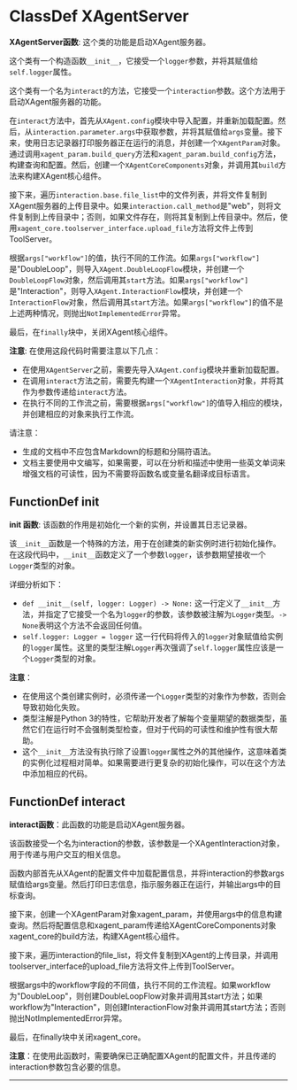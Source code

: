 # ClassDef XAgentServer
**XAgentServer函数**: 这个类的功能是启动XAgent服务器。

这个类有一个构造函数`__init__`，它接受一个`logger`参数，并将其赋值给`self.logger`属性。

这个类有一个名为`interact`的方法，它接受一个`interaction`参数。这个方法用于启动XAgent服务器的功能。

在`interact`方法中，首先从`XAgent.config`模块中导入配置，并重新加载配置。然后，从`interaction.parameter.args`中获取参数，并将其赋值给`args`变量。接下来，使用日志记录器打印服务器正在运行的消息，并创建一个`XAgentParam`对象。通过调用`xagent_param.build_query`方法和`xagent_param.build_config`方法，构建查询和配置。然后，创建一个`XAgentCoreComponents`对象，并调用其`build`方法来构建XAgent核心组件。

接下来，遍历`interaction.base.file_list`中的文件列表，并将文件复制到XAgent服务器的上传目录中。如果`interaction.call_method`是"web"，则将文件复制到上传目录中；否则，如果文件存在，则将其复制到上传目录中。然后，使用`xagent_core.toolserver_interface.upload_file`方法将文件上传到ToolServer。

根据`args["workflow"]`的值，执行不同的工作流。如果`args["workflow"]`是"DoubleLoop"，则导入`XAgent.DoubleLoopFlow`模块，并创建一个`DoubleLoopFlow`对象，然后调用其`start`方法。如果`args["workflow"]`是"Interaction"，则导入`XAgent.InteractionFlow`模块，并创建一个`InteractionFlow`对象，然后调用其`start`方法。如果`args["workflow"]`的值不是上述两种情况，则抛出`NotImplementedError`异常。

最后，在`finally`块中，关闭XAgent核心组件。

**注意**: 在使用这段代码时需要注意以下几点：
- 在使用`XAgentServer`之前，需要先导入`XAgent.config`模块并重新加载配置。
- 在调用`interact`方法之前，需要先构建一个`XAgentInteraction`对象，并将其作为参数传递给`interact`方法。
- 在执行不同的工作流之前，需要根据`args["workflow"]`的值导入相应的模块，并创建相应的对象来执行工作流。

请注意：
- 生成的文档中不应包含Markdown的标题和分隔符语法。
- 文档主要使用中文编写，如果需要，可以在分析和描述中使用一些英文单词来增强文档的可读性，因为不需要将函数名或变量名翻译成目标语言。
## FunctionDef __init__
**__init__ 函数**: 该函数的作用是初始化一个新的实例，并设置其日志记录器。

该`__init__`函数是一个特殊的方法，用于在创建类的新实例时进行初始化操作。在这段代码中，`__init__`函数定义了一个参数`logger`，该参数期望接收一个`Logger`类型的对象。

详细分析如下：

- `def __init__(self, logger: Logger) -> None:` 这一行定义了`__init__`方法，并指定了它接受一个名为`logger`的参数，该参数被注解为`Logger`类型。`-> None`表明这个方法不会返回任何值。
- `self.logger: Logger = logger` 这一行代码将传入的`logger`对象赋值给实例的`logger`属性。这里的类型注解`Logger`再次强调了`self.logger`属性应该是一个`Logger`类型的对象。

**注意**：
- 在使用这个类创建实例时，必须传递一个`Logger`类型的对象作为参数，否则会导致初始化失败。
- 类型注解是Python 3的特性，它帮助开发者了解每个变量期望的数据类型，虽然它们在运行时不会强制类型检查，但对于代码的可读性和维护性有很大帮助。
- 这个`__init__`方法没有执行除了设置`logger`属性之外的其他操作，这意味着类的实例化过程相对简单。如果需要进行更复杂的初始化操作，可以在这个方法中添加相应的代码。
## FunctionDef interact
**interact函数**：此函数的功能是启动XAgent服务器。

该函数接受一个名为interaction的参数，该参数是一个XAgentInteraction对象，用于传递与用户交互的相关信息。

函数内部首先从XAgent的配置文件中加载配置信息，并将interaction的参数args赋值给args变量。然后打印日志信息，指示服务器正在运行，并输出args中的目标查询。

接下来，创建一个XAgentParam对象xagent_param，并使用args中的信息构建查询。然后将配置信息和xagent_param传递给XAgentCoreComponents对象xagent_core的build方法，构建XAgent核心组件。

接下来，遍历interaction的file_list，将文件复制到XAgent的上传目录，并调用toolserver_interface的upload_file方法将文件上传到ToolServer。

根据args中的workflow字段的不同值，执行不同的工作流程。如果workflow为"DoubleLoop"，则创建DoubleLoopFlow对象并调用其start方法；如果workflow为"Interaction"，则创建InteractionFlow对象并调用其start方法；否则抛出NotImplementedError异常。

最后，在finally块中关闭xagent_core。

**注意**：在使用此函数时，需要确保已正确配置XAgent的配置文件，并且传递的interaction参数包含必要的信息。
***
